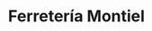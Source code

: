---
title: "Ferretería Montiel"
url: /ciudad-autonoma-de-buenos-aires/ferreteria-montiel/
shop: Eisenwaren
---